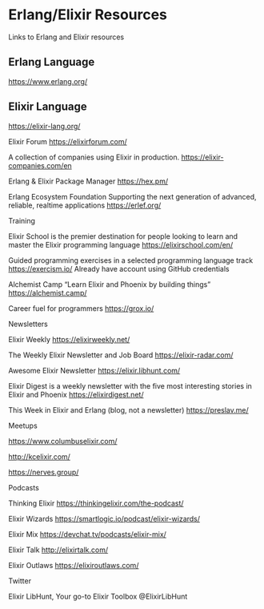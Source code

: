 # Erlang/Elixir Resources
Links to Erlang and Elixir resources


## Erlang Language
https://www.erlang.org/

## Elixir Language
https://elixir-lang.org/

Elixir Forum
https://elixirforum.com/

A collection of companies using Elixir in production.
https://elixir-companies.com/en

Erlang & Elixir Package Manager
https://hex.pm/

Erlang Ecosystem Foundation
Supporting the next generation of advanced, reliable, realtime applications
https://erlef.org/

Training

Elixir School is the premier destination for people looking to learn and master the Elixir programming language
https://elixirschool.com/en/

Guided programming exercises in a selected programming language track
https://exercism.io/
Already have account using GitHub credentials

Alchemist Camp “Learn Elixir and Phoenix by building things”
https://alchemist.camp/

Career fuel for programmers
https://grox.io/

Newsletters

Elixir Weekly
https://elixirweekly.net/

The Weekly Elixir Newsletter and Job Board
https://elixir-radar.com/

Awesome Elixir Newsletter
https://elixir.libhunt.com/

Elixir Digest is a weekly newsletter with the five most interesting stories in Elixir and Phoenix
https://elixirdigest.net/

This Week in Elixir and Erlang (blog, not a newsletter)
https://preslav.me/

Meetups

https://www.columbuselixir.com/

http://kcelixir.com/

https://nerves.group/

Podcasts

Thinking Elixir
https://thinkingelixir.com/the-podcast/

Elixir Wizards
https://smartlogic.io/podcast/elixir-wizards/

Elixir Mix
https://devchat.tv/podcasts/elixir-mix/

Elixir Talk
http://elixirtalk.com/

Elixir Outlaws
https://elixiroutlaws.com/

Twitter

Elixir LibHunt, Your go-to Elixir Toolbox
@ElixirLibHunt
